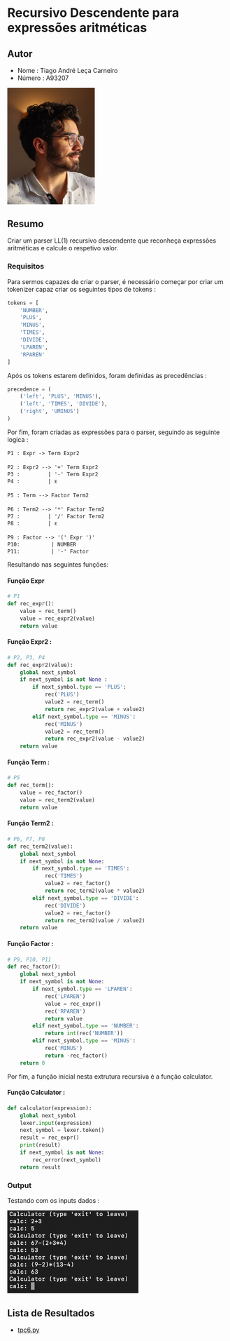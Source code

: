 # Recursivo Descendente para expressões aritméticas

## Autor
- Nome : Tiago André Leça Carneiro
- Número : A93207

<img src = "../media/722ff411-84c8-44a3-b34d-b639022e9b0e.jpg" alt = "eu" style="text-align = center;" width = "200">

## Resumo

Criar um parser LL(1) recursivo descendente que reconheça expressões aritméticas e calcule o respetivo valor.

### Requisitos

Para sermos capazes de criar o parser, é necessário começar por criar um tokenizer capaz criar os seguintes tipos de tokens : 

```py
tokens = [
    'NUMBER',
    'PLUS',
    'MINUS',
    'TIMES',
    'DIVIDE',
    'LPAREN',
    'RPAREN'
]
```
Após os tokens estarem definidos, foram definidas as precedências :

```py
precedence = (
    ('left', 'PLUS', 'MINUS'),
    ('left', 'TIMES', 'DIVIDE'),
    ('right', 'UMINUS')
)
```

Por fim, foram criadas as expressões para o parser, seguindo as seguinte logica :

```
P1 : Expr -> Term Expr2

P2 : Expr2 --> '+' Term Expr2
P3 :         | '-' Term Expr2
P4 :         | ε

P5 : Term --> Factor Term2

P6 : Term2 --> '*' Factor Term2
P7 :         | '/' Factor Term2
P8 :         | ε

P9 : Factor --> '(' Expr ')'
P10:          | NUMBER
P11:          | '-' Factor
```

Resultando nas seguintes funções:

#### Função Expr  
```py
# P1
def rec_expr():
    value = rec_term()
    value = rec_expr2(value)
    return value 
```

#### Função Expr2 : 
```py
# P2, P3, P4
def rec_expr2(value):
    global next_symbol
    if next_symbol is not None :
        if next_symbol.type == 'PLUS':
            rec('PLUS')
            value2 = rec_term()
            return rec_expr2(value + value2)
        elif next_symbol.type == 'MINUS':
            rec('MINUS')
            value2 = rec_term()
            return rec_expr2(value - value2)
    return value 
```

#### Função Term :
```py
# P5
def rec_term():
    value = rec_factor()
    value = rec_term2(value)
    return value
```


#### Função Term2 : 
```py
# P6, P7, P8
def rec_term2(value):
    global next_symbol
    if next_symbol is not None:
        if next_symbol.type == 'TIMES':
            rec('TIMES')
            value2 = rec_factor()
            return rec_term2(value * value2)
        elif next_symbol.type == 'DIVIDE':
            rec('DIVIDE')
            value2 = rec_factor()
            return rec_term2(value / value2)
    return value
```
#### Função Factor :
```py
# P9, P10, P11
def rec_factor():
    global next_symbol
    if next_symbol is not None:
        if next_symbol.type == 'LPAREN':
            rec('LPAREN')
            value = rec_expr()
            rec('RPAREN')
            return value
        elif next_symbol.type == 'NUMBER':
            return int(rec('NUMBER'))
        elif next_symbol.type == 'MINUS':
            rec('MINUS')
            return -rec_factor()
    return 0
```

Por fim, a função inicial nesta extrutura recursiva é a função calculator.

#### Função Calculator : 
```py
def calculator(expression):
    global next_symbol
    lexer.input(expression)
    next_symbol = lexer.token()
    result = rec_expr()
    print(result)
    if next_symbol is not None:
        rec_error(next_symbol)
    return result
```

### Output

Testando com os inputs dados : 

<img src = "image.png" alt = "output" style="text-align = center;" width = "300">

## Lista de Resultados

- [tpc6.py](tpc6.py)
